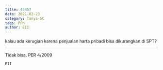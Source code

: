 ```yaml
---
title: 45457
date: 2021-02-23
category: Tanya-SC
tags: PPh
author: EII
---
```


kalau ada kerugian karena penjualan harta pribadi bisa dikurangkan di SPT?

---

Tidak bisa. PER 4/2009

`EII`
